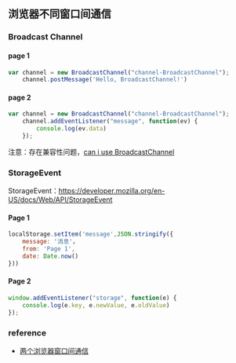 ## 浏览器不同窗口间通信


### Broadcast Channel

#### page 1
``` javascript
var channel = new BroadcastChannel("channel-BroadcastChannel");
    channel.postMessage('Hello, BroadcastChannel!')
```

#### page 2
``` javascript
var channel = new BroadcastChannel("channel-BroadcastChannel");
    channel.addEventListener("message", function(ev) {
        console.log(ev.data)
    });
```

注意：存在兼容性问题，[can i use BroadcastChannel](https://caniuse.com/?search=BroadcastChannel)


### StorageEvent
StorageEvent：https://developer.mozilla.org/en-US/docs/Web/API/StorageEvent

#### Page 1
``` javascript
localStorage.setItem('message',JSON.stringify({
    message: '消息'，
    from: 'Page 1',
    date: Date.now()
}))
```

#### Page 2
``` javascript
window.addEventListener("storage", function(e) {
    console.log(e.key, e.newValue, e.oldValue)
});
```

### reference
* [两个浏览器窗口间通信](https://www.cnblogs.com/cloud-/p/10713213.html)